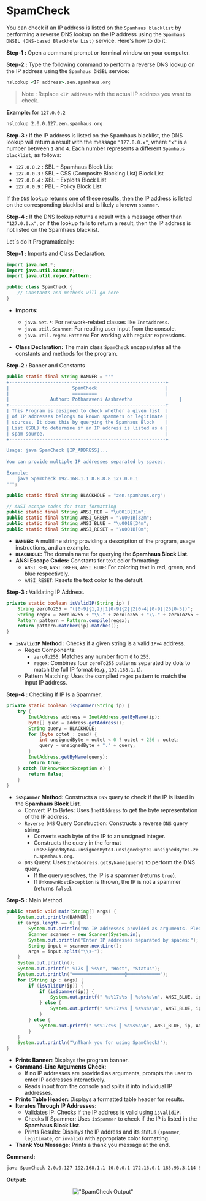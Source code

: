 # **SpamCheck**

You can check if an IP address is listed on the ``Spamhaus blacklist`` by performing a reverse DNS lookup on the IP address using the ``Spamhaus DNSBL (DNS-based Blackhole List)`` service. Here's how to do it:

**Step-1 :** Open a command prompt or terminal window on your computer.

**Step-2 :** Type the following command to perform a reverse DNS lookup on the IP address using the ``Spamhaus DNSBL`` service:

```bat
nslookup <IP address>.zen.spamhaus.org
```
> Note : Replace ``<IP address>`` with the actual IP address you want to check.

**Example:** for ``127.0.0.2``
```bat
nslookup 2.0.0.127.zen.spamhaus.org
```

**Step-3 :** If the IP address is listed on the Spamhaus blacklist, the DNS lookup will return a result with the message ``"127.0.0.x"``, where ``"x"`` is a number between ``1`` and ``4``. Each number represents a different ``Spamhaus blacklist``, as follows:

- ``127.0.0.2`` : SBL - Spamhaus Block List
- ``127.0.0.3`` : SBL - CSS (Composite Blocking List) Block List
- ``127.0.0.4`` : XBL - Exploits Block List
- ``127.0.0.9`` : PBL - Policy Block List

If the ``DNS`` lookup returns one of these results, then the IP address is listed on the corresponding blacklist and is likely a known ``spammer``.

**Step-4 :** If the DNS lookup returns a result with a message other than ``"127.0.0.x"``, or if the lookup fails to return a result, then the IP address is not listed on the Spamhaus blacklist.

Let`s do it Programatically:

**Step-1 :** Imports and Class Declaration.
```Java
import java.net.*;
import java.util.Scanner;
import java.util.regex.Pattern;

public class SpamCheck {
    // Constants and methods will go here
}
```
- **Imports:**
    - ``java.net.*``: For network-related classes like ``InetAddress``.
    - ``java.util.Scanner``: For reading user input from the console.
    - ``java.util.regex.Pattern``: For working with regular expressions.

- **Class Declaration:** The main class ``SpamCheck`` encapsulates all the constants and methods for the program.

**Step-2 :** Banner and Constants

```Java
public static final String BANNER = """
+---------------------------------------------------------+
|                       SpamCheck                         |
|                       =========                         |
|               Author: Potharaveni Aashreetha                 |
+---------------------------------------------------------+
| This Program is designed to check whether a given list  |
| of IP addresses belongs to known spammers or legitimate |
| sources. It does this by querying the Spamhaus Block    |
| List (SBL) to determine if an IP address is listed as a |
| spam source.                                            |
+---------------------------------------------------------+

Usage: java SpamCheck [IP_ADDRESS]...
    
You can provide multiple IP addresses separated by spaces.

Example:
    java SpamCheck 192.168.1.1 8.8.8.8 127.0.0.1
""";

public static final String BLACKHOLE = "zen.spamhaus.org";

// ANSI escape codes for text formatting
public static final String ANSI_RED = "\u001B[31m";
public static final String ANSI_GREEN = "\u001B[32m";
public static final String ANSI_BLUE = "\u001B[34m";
public static final String ANSI_RESET = "\u001B[0m";
```
- **``BANNER``:** A multiline string providing a description of the program, usage instructions, and an example.
- **``BLACKHOLE``:** The domain name for querying the **Spamhaus Block List**.
- **ANSI Escape Codes:** Constants for text color formatting:
    - ``ANSI_RED``, ``ANSI_GREEN``, ``ANSI_BLUE``: For coloring text in red, green, and blue respectively.
    - ``ANSI_RESET``: Resets the text color to the default.

**Step-3 :** Validating IP Address.

```Java
private static boolean isValidIP(String ip) {
    String zeroTo255 = "([0-9]{1,2}|1[0-9]{2}|2[0-4][0-9]|25[0-5])";
    String regex = zeroTo255 + "\\." + zeroTo255 + "\\." + zeroTo255 + "\\." + zeroTo255;
    Pattern pattern = Pattern.compile(regex);
    return pattern.matcher(ip).matches();
}
```

- **``isValidIP`` Method :** Checks if a given string is a valid ``IPv4`` address.
    - Regex Components:
        - ``zeroTo255``: Matches any number from ``0`` to ``255``.
        - ``regex``: Combines four ``zeroTo255`` patterns separated by dots to match the full IP format (e.g., ``192.168.1.1``).
    - Pattern Matching: Uses the compiled ``regex`` pattern to match the input IP address.

**Step-4 :** Checking If IP Is a Spammer.

```Java
private static boolean isSpammer(String ip) {
    try {
        InetAddress address = InetAddress.getByName(ip);
        byte[] quad = address.getAddress();
        String query = BLACKHOLE;
        for (byte octet : quad) {
            int unsignedByte = octet < 0 ? octet + 256 : octet;
            query = unsignedByte + "." + query;
        }
        InetAddress.getByName(query);
        return true;
    } catch (UnknownHostException e) {
        return false;
    }
}
```
- **``isSpammer`` Method:** Constructs a ``DNS`` query to check if the IP is listed in the **Spamhaus Block List**.
    - Convert IP to Bytes: Uses ``InetAddress`` to get the byte representation of the IP address.
    - ``Reverse DNS`` Query Construction: Constructs a reverse ``DNS`` query string:
        - Converts each byte of the IP to an unsigned integer.
        - Constructs the query in the format ``unsSSignedByte4.unsignedByte3.unsignedByte2.unsignedByte1.zen.spamhaus.org``.
    - ``DNS`` Query: Uses ``InetAddress.getByName(query)`` to perform the DNS query.
        - If the query resolves, the IP is a spammer (returns ``true``).
        - If ``UnknownHostException`` is thrown, the IP is not a spammer (returns ``false``).

**Step-5 :** Main Method.
```Java
public static void main(String[] args) {
    System.out.println(BANNER);
    if (args.length == 0) {
        System.out.println("No IP addresses provided as arguments. Please enter IP addresses interactively.");
        Scanner scanner = new Scanner(System.in);
        System.out.println("Enter IP addresses separated by spaces:");
        String input = scanner.nextLine();
        args = input.split("\\s+");
    }
    System.out.println();
    System.out.printf(" %17s ║ %s\n", "Host", "Status");
    System.out.println("═══════════════════╬════════════");
    for (String ip : args) {
        if (isValidIP(ip)) {
            if (isSpammer(ip)) {
                System.out.printf(" %s%17s%s ║ %s%s%s\n", ANSI_BLUE, ip, ANSI_RESET, ANSI_RED, "Spammer", ANSI_RESET);
            } else {
                System.out.printf(" %s%17s%s ║ %s%s%s\n", ANSI_BLUE, ip, ANSI_RESET, ANSI_GREEN, "Legitimate", ANSI_RESET);
            }
        } else {
            System.out.printf(" %s%17s%s ║ %s%s%s\n", ANSI_BLUE, ip, ANSI_RESET, ANSI_RED, "Invalid IP", ANSI_RESET);
        }
    }
    System.out.println("\nThank you for using SpamCheck!");
}
```
- **Prints Banner:** Displays the program banner.
- **Command-Line Arguments Check:**
    - If no IP addresses are provided as arguments, prompts the user to enter IP addresses interactively.
    - Reads input from the console and splits it into individual IP addresses.
- **Prints Table Header:** Displays a formatted table header for results.
- **Iterates Through IP Addresses:**
    - Validates IP: Checks if the IP address is valid using ``isValidIP``.
    - Checks If Spammer: Uses ``isSpammer`` to check if the IP is listed in the **Spamhaus Block List**.
    - Prints Results: Displays the IP address and its status (``spammer``, ``legitimate``, or ``invalid``) with appropriate color formatting.
- **Thank You Message:** Prints a thank you message at the end.

**Command:**
```bash
java SpamCheck 2.0.0.127 192.168.1.1 10.0.0.1 172.16.0.1 185.93.3.114 85.159.237.75 98.159.226.19 98.159.226.181 192.175.48.42 127.0.0.2 192.12.12.12 216.239.32.0 172.217.167.228 216.58.196.100
```

**Output:**

<div align="center">

!["SpamCheck Output"](image/spamcheck_output.png)

</div>
